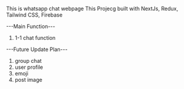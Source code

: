 This is whatsapp chat webpage
This Projecg built with NextJs, Redux, Tailwind CSS, Firebase


---Main Function---
1) 1-1 chat function





---Future Update Plan---
1) group chat
2) user profile
3) emoji
4) post image
